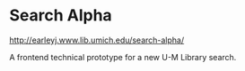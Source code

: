 # Search Alpha

http://earleyj.www.lib.umich.edu/search-alpha/

A frontend technical prototype for a new U-M Library search.




